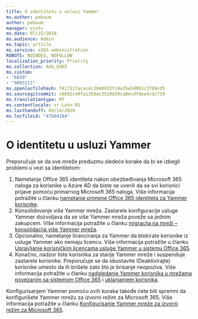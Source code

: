 ```yaml
---
title: O identitetu u usluzi Yammer
ms.author: pebaum
author: pebaum
manager: scotv
ms.date: 07/15/2020
ms.audience: Admin
ms.topic: article
ms.service: o365-administration
ROBOTS: NOINDEX, NOFOLLOW
localization_priority: Priority
ms.collection: Adm_O365
ms.custom:
- "6039"
- "9003111"
ms.openlocfilehash: f417117acac4c3040932fc0a35e5d0b1c3709cd5
ms.sourcegitcommit: c6692ce0fa1358ec3529e59ca0ecdfdea4cdc759
ms.translationtype: MT
ms.contentlocale: sr-Latn-RS
ms.lasthandoff: 09/14/2020
ms.locfileid: "47664184"
---
```

# <a name="about-identity-in-yammer"></a>O identitetu u usluzi Yammer

Preporučuje se da sve mreže preduzmu sledeće korake da bi se izbegli problemi u vezi sa identitetom:

1. Nametanje Office 365 identiteta nakon obezbeđivanja Microsoft 365 naloga za korisnike u Azure AD da biste se uverili da se svi korisnici prijave pomoću primarnog Microsoft 365 naloga. Više informacija potražite u članku [nametanje primene Office 365 identiteta za Yammer korisnike](https://docs.microsoft.com/yammer/configure-your-yammer-network/enforce-office-365-identity).
2. Konsolidovanje više Yammer mreža. Zastarele konfiguracije usluge Yammer dozvoljava da se više Yammer mreža poveže sa jednim zakupcem. Više informacija potražite u članku [migracija na mreži – konsolidacija više Yammer mreža](https://docs.microsoft.com/yammer/configure-your-yammer-network/consolidate-multiple-yammer-networks).
3. Opcionalno, nametanje licenciranja za Yammer da blokirate korisnike iz usluge Yammer ako nemaju licencu. Više informacija potražite u članku [Upravljanje korisničkim licencama usluge Yammer u sistemu Office 365](https://docs.microsoft.com/yammer/manage-yammer-users/manage-yammer-licenses-in-office-365).
4. Konačno, nadzor liste korisnika za starije Yammer mreže i suspenduje zastarele korisnike. Preporučuje se da obustavite (Deaktivirajte) korisnike umesto da ih brišete zato što je brisanje neopoziva. Više informacija potražite u članku [nadgledanje Yammer korisnika u mrežama povezanim sa sistemom Office 365](https://docs.microsoft.com/yammer/manage-yammer-users/audit-users-connected-to-office-365) i [uklanjanjem korisnika](https://docs.microsoft.com/yammer/manage-yammer-users/add-block-or-remove-users#remove-users).

Konfigurisanjem Yammer pomoću ovih koraka takođe ćete biti spremni da konfigurišete Yammer mrežu za izvorni režim za Microsoft 365. Više informacija potražite u članku [Konfigurisanje Yammer mreže za izvorni režim za Microsoft 365](https://docs.microsoft.com/yammer/configure-your-yammer-network/native-mode).